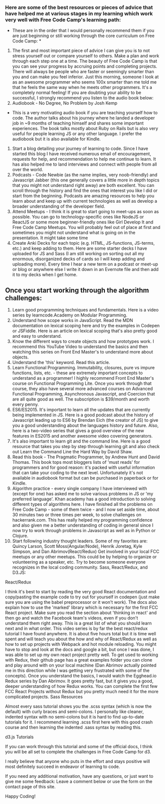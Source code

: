 ### Here are some of the best resources or pieces of advice that have helped me at various stages in my learning which work very well with Free Code Camp's learning path:

* These are in the order that I would personally recommend them if you are just beginning or still working through the core curriculum on Free Code Camp: *

1. The first and most important piece of advice I can give you is to not stress yourself out or compare yourself to others. Make a plan and work through each step one at a time. The beauty of Free Code Camp is that you can see your progress by accruing points and completing projects. There will always be people who are faster or seemingly smarter than you and can make you feel inferior. Just this morning, someone I look at as an awesome programmer who seems 100x smarter than me told me that he feels the same way when he meets other programmers. It's a completely normal feeling! If you are doubting your ability to be successful, I strongly recommend you listen to the audio book below:
1. Audiobook - No Degree, No Problem by Josh Kemp
  - This is a very motivating audio book if you are teaching yourself how to code. The author talks about his journey where he landed a developer job in ~9 months of teaching himself and shares some important experiences. The book talks mostly about Ruby on Rails but is also very useful for people learning JS or any other language. I prefer the audiobook but it is also available for Kindle.
1. Start a blog detailing your journey of learning to code. Since I have started this blog I have received numerous email of encouragement, requests for help, and recommendation to help me continue to learn. It has also helped me to land interviews and connect with people from all over the world.
1. Podcasts - Code Newbie (as the name implies, very noob-friendly) and Javascript Jabber (this one generally covers a little more in depth topics that you might not understand right away) are both excellent. You can scroll through the history and find the ones that interest you like I did or start from the beginning. Podcasts are amazing resources to help you learn about and keep up with current technologies as well as develop a broader understanding of the developer field.
1. Attend Meetups - I think it is great to start going to meet-ups as soon as possible. You can go to technology-specific ones like NodeJS or ReactJS or some more beginner-friendly ones like Girl Develop It and Free Code Camp Meetups. You will probably feel out of place at first and sometimes you might not understand what is going on in the presentation. It might take some time
1. Create Anki Decks for each topic (e.g. HTML, JS-functions, JS-terms, etc.) and keep adding to them. Here are some starter decks I have uploaded for JS and Sass (I am still working on sorting out all my enormous, disorganized decks of cards so I will keep adding and uploading more). Every time I hear a new term on a podcast or meet-up or blog or anywhere else I write it down in an Evernote file and then add it to my decks when I get home.

## Once you start working through the algorithm challenges:

1. Learn good programming techniques and fundamentals. Here is a video series by learncode.Academy on Modular Programming.
1. Understand how scope works in JavaScript. Read the MDN documentation on lexical scoping here and try the examples in Codepen or JSFiddle. Here is an article on lexical scoping that's also pretty good and easy to understand.
1. Know the different ways to create objects and how prototypes work. I recommend this YouTube Video to understand the basics and then watching this series on Front End Master's to understand more about objects.
1. Understand the 'this' keyword. Read this article.
1. Learn Functional Programming. Immutability, closures, pure vs impure functions, lists, etc. - these are extremely important concepts to understand as a programmer! I highly recommend Front End Master's course on Functional Programming Lite. Once you work through that course, they also have several more advanced courses on Advanced Functional Programming, Asynchronous Javascript, and Coercion that are all quite good as well. The subscription is $39/month and worth every penny.
1. ES6/ES2015. It's important to learn all the updates that are currently being implemented in JS. Here is a good podcast about the history of Javascript leading up to ES6 by Brendan Eich (the creator of JS) to give you a good understanding about the languages history and future. Also, here is a two-video series that gives a good overview of the new features in ES2015 and another awesome video covering generators.
1. It's also important to learn git and the command line. Here is a good resource that takes you step by step through learning git and also check out Learn the Command Line the Hard Way by David Shaw.
1. Read this book - The Pragmatic Programmer, by Andrew Hunt and David Thomas. This book tops most bloggers lists of 'must reads' for programmers and for good reason: it's packed with useful information that can take your coding to the next level. Unfortunately it's not available in audiobook format but can be purchased in paperback or for Kindle.
1. Algorithm practice - every single company I have interviewed with (except for one) has asked me to solve various problems in JS or 'my preferred language'. Khan academy has a good introduction to solving different types of algorithms here. I have finished all the problems on Free Code Camp - some of them twice - and I now set aside time, about 30 minutes two or three times per week, to solve challenges on hackerrank.com. This has really helped my programming confidence and also given me a better understanding of coding in general since I now try to work through problems in Javascript as well as in Python or Clojure.
1. Start following industry thought leaders. Some of my favorites are: Quincy Larson, Scott Moss(Angular/Node), Henrik Joretag, Kyle Simpson, and Dan Abrimov(React/Redux)
Get involved in your local FCC meetups or any other meetups. This could be by helping to organize or volunteering as a speaker, etc. Try to become someone everyone recognizes in the local coding community.
Sass, React/Redux, and D3.JS:

React/Redux

I think it's best to start by reading the very good React documentation and copy/pasting the example code to try out for yourself in codepen (just make sure you are using the babel preprocessor or it won't work). The docs also explain how to use the 'marked' library which is necessary for the first FCC React project. Make sure you read the section about 'thinking in react' and then go and watch the Facebook team's videos, even if you don't understand them right away.
This is a great list of what you should learn next and in what order.
This video series is by far the best react/redux tutorial I have found anywhere. It is about five hours total but it is time well spent and will teach you about the how and why of React/Redux as well as how to set up projects with Webpack and hot module reloading. You might have to stop and look at the docs and google a bit, but once I was done, I was able to set up my own react project pretty well.
To get used to working with Redux, their github page has a great examples folder you can clone and play around with on your local machine (Dan Abrimov actually pointed me in this direction while I was getting very frustrated with some of the concepts).
Once you understand the basics, I would watch the Egghead.io Redux series by Dan Abrimov. It goes pretty fast, but it gives you a good, deeper understanding of how Redux works. You can complete the first few FCC React Projects without Redux but you pretty much need it for the more complicated projects.
Sass Resources

Almost every sass tutorial shows you the .scss syntax (which is now the default) with curly braces and semi-colons. I personally like cleaner, indented syntax with no semi-colons but it is hard to find up-to-date tutorials for it. I recommend learning .scss first here with this good crash course and then learning the indented .sass syntax by reading this.

d3.js Tutorials

If you can work through this tutorial and some of the official docs, I think you will be all set to complete the challenges in Free Code Camp for d3.



I really believe that anyone who puts in the effort and stays positive will most definitely succeed in endeavor of learning to code.

If you need any additional motivation, have any questions, or just want to give me some feedback: Leave a comment below or use the form on the contact page of this site.

Happy Coding!
